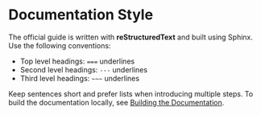 # Documentation Style

The official guide is written with **reStructuredText** and built using Sphinx. Use the following conventions:

- Top level headings: `===` underlines
- Second level headings: `---` underlines
- Third level headings: `~~~` underlines

Keep sentences short and prefer lists when introducing multiple steps. To build the documentation locally, see [Building the Documentation](building_docs.md).
